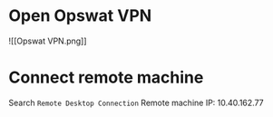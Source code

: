 
# Open Opswat VPN

![[Opswat VPN.png]]

# Connect remote machine
Search `Remote Desktop Connection`
Remote machine IP: 10.40.162.77